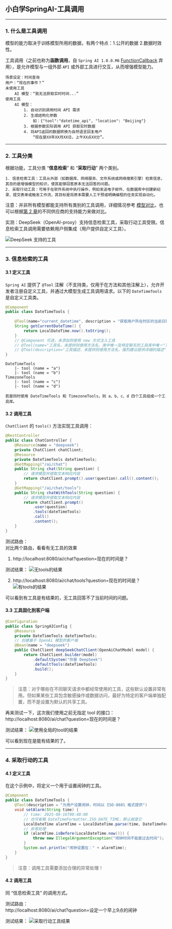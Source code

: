 ## 小白学SpringAI-工具调用

---

### 1. 什么是工具调用

模型的能力取决于训练模型所用的数据，有两个特点：1.公开的数据 2.数据时效性。

工具调用（之前也称为**函数调用**，自 `Spring AI 1.0.0.M6` [FunctionCallback](https://docs.spring.io/spring-ai/reference/api/tools-migration.html) 弃用），是允许模型与一组外部 `API` 或外部工具进行交互，从而增强模型能力。

```
场景设定：时间查询
用户：“现在的事件？”
未使用工具
    AI 模型：“我无法获取实时时间...”
使用工具
    AI 模型：
        1. 自动识别调用时间 API 需求
        2. 生成结构化参数
            如：{"tool":"datetime_api", "location": "Beijing"}
        3. 根据参数实际调用 API 获取实时数据
        4. 将API返回的数据转换为自然语言回复用户
            “现在是XX年XX月XX日，上午XX点XX分”。
```

---

### 2. 工具分类

根据功能，工具分类 “**信息检索**” 和 “**采取行动**” 两个类别。

```
1. 信息检索工具：工具从外部（如数据库、网络服务、文件系统或网络搜索引擎）检索信息，其目的是增强模型的知识，使其能够回答原本无法回答的问题。
2. 采取行动工具：可用于在软件系统中执行操作，例如发送电子邮件、在数据库中创建新纪录、提交表单或触发工作流，其目标是将原本需要人工干预或明确编程的任务实现自动化。
```

注意：并非所有模型都能支持所有类别的工具调用，详细情况参考 [模型对比](https://docs.spring.io/spring-ai/reference/api/chat/comparison.html)，也可以根据[第 2 章](./2-ChatModel.MD)的不同供应商的支持能力来做对比。

实测：DeepSeek（OpenAI-proxy）支持信息检索工具，采取行动工具受限。信息检索工具调用需要依赖用户侧集成（用户提供自定义工具）。

![DeepSeek 支持的工具](images/13/ds-support-tool-classify.png)

---

### 3. 信息检索的工具

#### 3.1 定义工具

`Spring AI` 提供了 `@Tool` 注解（不支持类，仅用于在方法和其他注解上），允许开发者注册自定义工具，并通过大模型生成工具调用请求。以下的 `DateTimeTools` 是自定义工具类。

```java
@Component
public class DateTimeTools {
    
    @Tool(name="current_datetime", description = "获取用户所在时区的当前日期和时间")
    String getCurrentDateTime() {
        return LocalDateTime.now().toString();
    }
    // @Component 可选，未添加则使用 new 方式注入工具
    // @Tool(name="工具名，未提供则使用方法名，类中唯一及特定聊天的工具库中唯一")
    // @Tool(description="工具描述，未提供则使用方法名，强烈建议提供详细的描述")
}
```

```
DateTimeTools
    |- tool (name = "a")
    |- tool (name = "b")
TimezoneTools
    |- tool (name = "c")
    |- tool (name = "d")
    
若是同时使用 DateTimeTools 和 TimezoneTools，则 a、b、c、d 四个工具组成一个工具库。
```

#### 3.2 调用工具

`ChatClient` 的 `tools()` 方法实现工具调用：

```java
@RestController
public class ChatController {
    @Resource(name = "deepseek")
    private ChatClient chatClient;
    @Resource
    private DateTimeTools dateTimeTools;
    @GetMapping("/ai/chat")
    public String chat(String question) {
        // 请求模型并提取文本响应内容
        return chatClient.prompt().user(question).call().content();
    }
    @GetMapping("/ai/chat/tools")
    public String chatWithTools(String question) {
        // 请求模型并提取文本响应内容
        return chatClient.prompt()
            .user(question)
            .tools(dateTimeTools)
            .call()
            .content();
    }
}
```

测试路由：<br/>
对比两个路由，看看有无工具的效果<br/>
1. http://localhost:8080/ai/chat?question=现在的时间是？

测试结果：
![无tools的结果](images/13/ds-without-tool-result.png)

2. http://localhost:8080/ai/chat/tools?question=现在的时间是？
![有tools的结果](images/13/ds-with-tool-result.png)

可以看到有工具是有结果的，无工具回答不了当前时间的问题。

#### 3.3 工具固化到客户端

```java
@Configuration
public class SpringAIConfig {
    @Resource
    private DateTimeTools dateTimeTools;
    // 创建基于 OpenAi 模型的客户端
    @Bean(name = "deepseek")
    public ChatClient deepSeekChatClient(OpenAiChatModel model) {
        return ChatClient.builder(model)
            .defaultSystem("你是 DeepSeek")
            .defaultTools(dateTimeTools)
            .build();
    }
}
```

> 注意：对于哪些在不同聊天请求中都经常使用的工具，这些默认设置非常有用。但如果某些工具包含敏感操作或数据访问，最好为特定的客户端单独配置，而不是设置为默认的共享工具。

再来测试一下，这次我们使用之前无指定 tool 的接口：http://localhost:8080/ai/chat?question=现在的时间是？

测试结果：
![使用全局的tool的结果](images/13/ds-with-global-tool-result.png)

可以看到现在是能有结果的了。

---

### 4. 采取行动的工具

#### 4.1 定义工具

在这个示例中，将定义一个用于设置闹钟的工具。

```java
@Component
public class DateTimeTools {
    @Tool(description = "为用户设置闹钟，时间以 ISO-8601 格式提供")
    void setAlarm(String time) {
        // time: 2025-08-16T00:40:00
        // 也可省略 DateTimeFormatter.ISO_DATE_TIME，默认就是它
        LocalDateTime alarmTime = LocalDateTime.parse(time, DateTimeFormatter.ISO_DATE_TIME);
        // 异常处理
        if (alarmTime.isBefore(LocalDateTime.now())) {
            throw new IllegalArgumentException("闹钟时间不能是过去时间");
        }
        System.out.println("闹钟设置在：" + alarmTime);
    }
}
```

> 注意：调用工具需要添加合理的异常处理！

#### 4.2 调用工具

同 “信息检索工具” 的调用方式。

测试路由：<br/>http://localhost:8080/ai/chat?question=设定一个早上9点的闹钟

测试结果：
![采取行动工具结果](images/13/action-tools-result.png)


